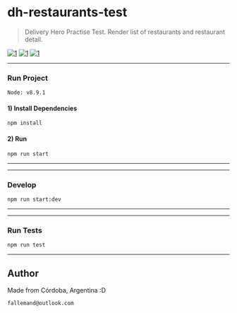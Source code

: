 # dh-restaurants-test

> Delivery Hero Practise Test. Render list of restaurants and restaurant detail.

[![1](https://user-images.githubusercontent.com/16105726/46314133-19050a00-c5a0-11e8-8177-92c13ec9b405.png)](https://user-images.githubusercontent.com/16105726/46314194-43ef5e00-c5a0-11e8-84a6-a8c1cb8bc0e1.png)
[![1](https://user-images.githubusercontent.com/16105726/46314135-19050a00-c5a0-11e8-80ce-d98a7a6ed3cc.png)](https://user-images.githubusercontent.com/16105726/46314197-45208b00-c5a0-11e8-97c6-66e465b970e8.png)
[![1](https://user-images.githubusercontent.com/16105726/46314136-19050a00-c5a0-11e8-8fa9-4cd786e6b8ad.png)](https://user-images.githubusercontent.com/16105726/46314198-45208b00-c5a0-11e8-92ef-a3fc789d4e65.png)

---
### Run Project
`Node: v8.9.1`  
#### 1) Install Dependencies
```
npm install
```
#### 2) Run
```
npm run start
```
---

---
### Develop
```
npm run start:dev
```
---

---
### Run Tests
```
npm run test
```
---

## Author
Made from Córdoba, Argentina :D  
```
fallemand@outlook.com
``` 
